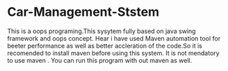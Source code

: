 # Car-Management-Ststem
This is a oops programing.This sysytem fully based on java swing framework and oops concept.
Hear i have used Maven automation tool for beeter performance as well as better accleration of the code.So it is recomended to install maven before using this system.
It is not mendatory to use maven . You can run this program with out maven as well.
